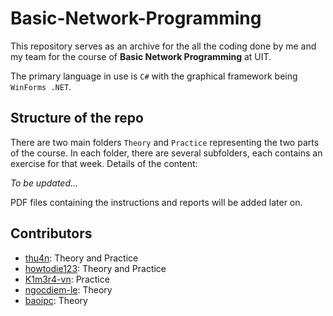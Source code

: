 # Basic-Network-Programming
This repository serves as an archive for the all the coding done by me and my team for the course of **Basic Network Programming** at UIT.

The primary language in use is `C#` with the graphical framework being `WinForms .NET`.
## Structure of the repo
There are two main folders `Theory` and `Practice` representing the two parts of the course. In each folder, there are several subfolders, each contains an exercise for that week. Details of the content:

*To be updated...*

PDF files containing the instructions and reports will be added later on.

## Contributors
- [thu4n](https://github.com/thu4n): Theory and Practice
- [howtodie123](https://github.com/howtodie123): Theory and Practice
- [K1m3r4-vn](https://github.com/K1m3r4-vn): Practice
- [ngocdiem-le](https://github.com/ngocdiem-le): Theory
- [baoipc](https://github.com/baoipc): Theory